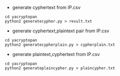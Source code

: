 - generate cyphertext from IP.csv
```shell
cd yacryptopan
python2 generatecypher.py > result.txt
```
- generate cyphertext,plaintext pair from IP.csv
```shell
cd yacryptopan
python2 generatecypherplain.py > cypherplain.txt
```
- generate plaintext,cyphertext from IP.csv
```shell
cd yacryptopan
python2 generateplaincypher.py > plaincypher.txt
```
